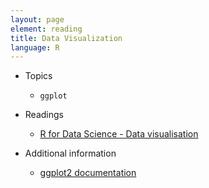 ```yaml
---
layout: page
element: reading
title: Data Visualization
language: R
---
```


* Topics

  * `ggplot`

* Readings

  * [R for Data Science - Data visualisation](http://r4ds.had.co.nz/data-visualisation.html)

* Additional information

  * [ggplot2 documentation](https://ggplot2.tidyverse.org/reference/)